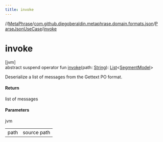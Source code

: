 ```yaml
---
title: invoke
---
```

//[MetaPhrase](../../../index.html)/[com.github.diegoberaldin.metaphrase.domain.formats.json](../index.html)/[ParseJsonUseCase](index.html)/[invoke](invoke.html)



# invoke



[jvm]\
abstract suspend operator fun [invoke](invoke.html)(path: [String](https://kotlinlang.org/api/latest/jvm/stdlib/kotlin/-string/index.html)): [List](https://kotlinlang.org/api/latest/jvm/stdlib/kotlin.collections/-list/index.html)&lt;[SegmentModel](../../com.github.diegoberaldin.metaphrase.domain.project.data/-segment-model/index.html)&gt;



Deserialize a list of messages from the Gettext PO format.



#### Return



list of messages



#### Parameters


jvm

| | |
|---|---|
| path | source path |




